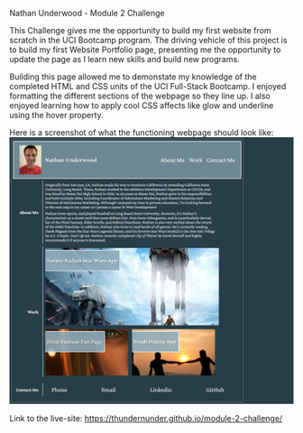 Nathan Underwood - Module 2 Challenge

This Challenge gives me the opportunity to build my first website from scratch in the UCI Bootcamp program. The driving vehicle of this project is to build my first Website Portfolio page, presenting me the opportunity to update the page as I learn new skills and build new programs.  

Building this page allowed me to demonstate my knowledge of the completed HTML and CSS units of the UCI Full-Stack Bootcamp. I enjoyed formatting the different sections of the webpage so they line up. I also enjoyed learning how to apply cool CSS affects like glow and underline using the hover property. 

Here is a screenshot of what the functioning webpage should look like: <img src= "https://github.com/thundernunder/module-2-challenge/blob/main/assets/images/portfolio-screenshot.png" alt="Website Screenshot">

Link to the live-site: https://thundernunder.github.io/module-2-challenge/
